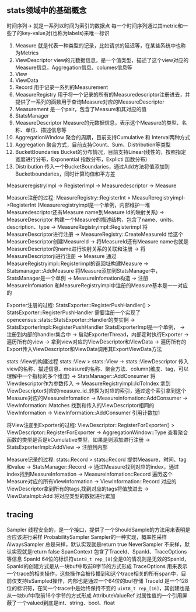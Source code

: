 ## stats领域中的基础概念
时间序列-> 就是一系列以时间为索引的数据点
每一个时间序列通过其metric和一些了的key-value对(也称为labels)来唯一标识

1. Measure 就是代表一种类型的记录，比如请求的延迟等，在某些系统中也称为Metrics
2. ViewDescriptor view的元数据信息，是一个值类型，描述了这个view对应的Measure信息，Aggregation信息、columes信息等
3. View 
4. ViewData 
5. Record 用于记录一系列的Measurement
6. MeasureRegistry 用于将一个记录的所有的Measuredescriptor注册进去，并提供了一系列的函数用于查询Measure对应的MeasureDescriptor
7. Measurement 是一个pair，包含了Measure和其对应的值
8. StatsManager 
9. MeasureDescriptor Measure的元数据信息，表示这个Measure的类型、名称、单位、描述信息等
10. AggregationWindow 聚合的周期，目前支持Cumulative 和 Interval两种方式
11. Aggregation 聚合方式，目前支持Count、Sum、Distribution等类型
12. BucketBoundaries Bucket的分布情况，目前支持Linear(线性的，按照指定宽度进行分布，Exponential 指数分布，Explicti 函数分布)
13. Distribution 传入一个BucketBoundaries，通过Add方法将值添加到Bucketboundaries，同时计算均值和平方差


MeasureregistryImpl -> RegisterImpl -> Measuredescriptor -> Measure

Measure注册的过程:
MeasureRegistry::RegisterInt
    > MeasuReregistryimpl->RegisterInt (Measureregistryimpl是一个单例，内部维护一堆Measuredescriptor还有Measure name到Measure Id的映射关系)
        -> MeasureDescriptor 构建一个Measure的描述结构，包含了name、units、description、type
        -> MeasureRegistryimpl::Registerimpl 将MeasureDescriptor进行注册
            -> MeasureRegistry::CreateMeasureId 给这个MeasureDescriptor创建MeasureId
            -> 将MeasureId还有Measure name也就是MeasureDescriptor的name进行映射关系的关联和注册
            -> 将MeasureDescriptorji进行注册
        -> Measure 通过MeasureRegistryimpl::Registerimpl的返回址构建Measure
        -> Statsmanager::AddMeasure 将Measure添加到StatsManager中，StatsManager是一个单例
            -> MeasureInfomation构造 
            -> 注册MeasureInfomation 和MeasureRegistryimpl中注册的Measure基本是一一对应的


Exporter注册的过程:
StatsExporter::RegisterPushHandler() 
    > StatsExporter::RegisterPushHandler 需要注册一个实现了opencensus::stats::StatsExporter::Handler的类实例
        -> StatsExporterImpl::RegisterPushHandler StatsExporterImpl是一个单例，
            -> 注册到内部的handler集合中
            -> 启动ExporterThread，内部定时执行Exporter
                -> 遍历所有的view
                -> 拿到view对应的ViewDescriptor和ViewData
                -> 遍历所有的Export传入ViewDescriptor和ViewData调用其ExportViewData方法


stats::View的构建过程
stats::View
    > stats::View
        -> stats::ViewDescriptor 传入view的名称、描述信息、measure的名称、聚合方法、column(维度、tag，可以理解中一个指标的多个维度)
        -> StatsManager::AddConsumer 将Viewdescriptor作为参数传入
            -> MeasureRegistryimpl::IdToIndex 拿到ViewDescriptor对应的measure_id_转换为对应的索引，通过这个索引拿到这个Measure对应的MeasureInfomation
            -> Measureinfomation::AddConsumer
                -> ViewInformation::Matches 找到和传入的ViewDescriptor相同的ViewInformation
                -> ViewInformation::AddConsumer 引用计数加1

将View注册到Exporter的过程:
ViewDescriptor::RegisterForExporter()
    > ViewDescriptor::RegisterForExporter
        -> AggregationWindow::Type 查看聚合函数的类型是否是kCumulative类型，如果是则添加进行注册
        -> StatsExporterImpl::AddView
        -> 注册到内部


Measure记录的过程:
stats::Record
    > stats::Record 提供Measure、时间、tag和value
        -> StatsManager::Record
            -> 通过Measure找到对应的index，通过index找到MeasureInfomation
            -> Measureinfomation::Record 遍历这个Measure对应的所有ViewInformation
                -> ViewInformation::Record 对应的ViewDescriptor拿到所有的tags,找到对应的tags将值放进去
                -> ViewDataImpl::Add 将对应类型的数据进行累加



## tracing
Sampler 线程安全的，是一个接口，提供了一个ShouldSample的方法用来表明是否应该进行采样
ProbabilitySampler Sampler的一种实现，概率性采样
AlwaysSampler 总是采样，默认实现就是return true
NeverSampler 不采样，默认实现就是return false
SpanContext 包含了TraceId、SpanId、TraceOptions等信息
SpanId 64位的标识符`uint8_t rep_[8]`全是0的情况则是无效的SpanId，SpanId的创建方式是从一块buf中取前8字节的方式形成
TraceOptions 用来表示一个trace的相关操作，这些操作会被传播到和这个trace相关的所有span中，目前仅支持IsSampled操作，内部也是通过一个64位的buf存储
TraceId 是一个128位的标识符，在同一个trace中是始终保持不变的 `uint8_t rep_[16]`，其创建也是从一块buf中取前16个字节的方式形成
AttributeValueRef 对属性值的一个引用屏蔽了一个valued到底是int、string、bool、float

